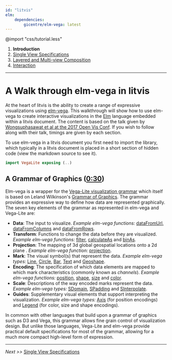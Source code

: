 ```yaml
---
id: "litvis"
elm:
    dependencies:
        gicentre/elm-vega: latest
---
```


@import "css/tutorial.less"

1.  **Introduction**
2.  [Single View Specifications](elmVegaWalkthrough2.md)
3.  [Layered and Multi-view Composition](elmVegaWalkthrough3.md)
4.  [Interaction](elmVegaWalkthrough4.md)

---

# A Walk through elm-vega in litvis

At the heart of litvis is the ability to create a range of expressive visualizations using [elm-vega](https://github.com/gicentre/elm-vega).
This walkthrough will show how to use elm-vega to create interactive visualizations in the [Elm](http://elm-lang.org) language embedded within a litvis document.
The content is based on the talk given by [Wongsuphasawat et al at the 2017 Open Vis Conf](https://youtu.be/9uaHRWj04D4).
If you wish to follow along with their talk, timings are given by each section.

To use elm-vega in a litvis document you first need to import the library, which typically in a litvis document is placed in a short section of hidden code (view the markdown source to see it).

```elm {l=hidden}
import VegaLite exposing (..)
```

## A Grammar of Graphics ([0:30](https://youtu.be/9uaHRWj04D4?t=30s))

Elm-vega is a wrapper for the [Vega-Lite visualization grammar](https://vega.github.io) which itself is based on Leland Wilkinson's [Grammar of Graphics](http://www.springer.com/gb/book/9780387245447).
The grammar provides an expressive way to define how data are represented graphically.
The seven key elements of the grammar as represented in elm-vega and Vega-Lite are:

*   **Data**: The input to visualize. _Example elm-vega functions:_ [dataFromUrl](http://package.elm-lang.org/packages/gicentre/elm-vega/latest/VegaLite#dataFromUrl), [dataFromColumns](http://package.elm-lang.org/packages/gicentre/elm-vega/latest/VegaLite#dataFromColumns) and [dataFromRows](http://package.elm-lang.org/packages/gicentre/elm-vega/latest/VegaLite#dataFromRows).
*   **Transform**: Functions to change the data before they are visualized. _Example elm-vega functions:_ [filter](http://package.elm-lang.org/packages/gicentre/elm-vega/latest/VegaLite#filter), [calculateAs](http://package.elm-lang.org/packages/gicentre/elm-vega/latest/VegaLite#calculateAs) and [binAs](http://package.elm-lang.org/packages/gicentre/elm-vega/latest/VegaLite#binAs).
*   **Projection**: The mapping of 3d global geospatial locations onto a 2d plane . _Example elm-vega function:_ [projection](http://package.elm-lang.org/packages/gicentre/elm-vega/latest/VegaLite#projection).
*   **Mark**: The visual symbol(s) that represent the data. _Example elm-vega types:_ [Line](http://package.elm-lang.org/packages/gicentre/elm-vega/latest/VegaLite#Mark), [Circle](http://package.elm-lang.org/packages/gicentre/elm-vega/latest/VegaLite#Mark), [Bar](http://package.elm-lang.org/packages/gicentre/elm-vega/latest/VegaLite#Mark), [Text](http://package.elm-lang.org/packages/gicentre/elm-vega/latest/VegaLite#Mark) and [Geoshape](http://package.elm-lang.org/packages/gicentre/elm-vega/latest/VegaLite#Mark).
*   **Encoding**: The specification of which data elements are mapped to which mark characteristics (commonly known as _channels_). _Example elm-vega functions:_ [position](http://package.elm-lang.org/packages/gicentre/elm-vega/latest/VegaLite#position), [shape](http://package.elm-lang.org/packages/gicentre/elm-vega/latest/VegaLite#shape), [size](http://package.elm-lang.org/packages/gicentre/elm-vega/latest/VegaLite#size) and [color](http://package.elm-lang.org/packages/gicentre/elm-vega/latest/VegaLite#color).
*   **Scale**: Descriptions of the way encoded marks represent the data. _Example elm-vega types:_ [SDomain](http://package.elm-lang.org/packages/gicentre/elm-vega/latest/VegaLite#ScaleProperty), [SPadding](http://package.elm-lang.org/packages/gicentre/elm-vega/latest/VegaLite#ScaleProperty) and [SInterpolate](http://package.elm-lang.org/packages/gicentre/elm-vega/latest/VegaLite#ScaleProperty).
*   **Guides**: Supplementary visual elements that support interpreting the visualization. _Example elm-vega types:_ [Axis](http://package.elm-lang.org/packages/gicentre/elm-vega/latest/VegaLite#AxisProperty) (for position encodings) and [Legend](http://package.elm-lang.org/packages/gicentre/elm-vega/latest/VegaLite#LegendProperty) (for color, size and shape encodings).

In common with other languages that build upon a grammar of graphics such as D3 and Vega, this grammar allows fine grain control of visualization design.
But unlike those languages, Vega-Lite and elm-vega provide practical default specifications for most of the grammar, allowing for a much more compact high-level form of expression.

---

_Next >>_ [Single View Specifications](elmVegaWalkthrough2.md)

